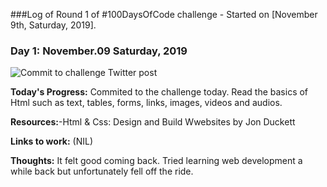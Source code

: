 ###Log of Round 1 of #100DaysOfCode challenge - Started on [November 9th, Saturday, 2019].

### Day 1: November.09 Saturday, 2019

<img src="D:\Github Projects\100DaysOfCode\Images\Day1.png" alt="Commit to challenge Twitter post">

**Today's Progress:** Commited to the challenge today. Read the basics of Html such as text, tables, forms, links, images, videos and audios.

**Resources:**-Html & Css: Design and Build Wwebsites by Jon Duckett

**Links to work:** (NIL)

**Thoughts:** It felt good coming back. Tried learning web development a while back but unfortunately fell off the ride.




